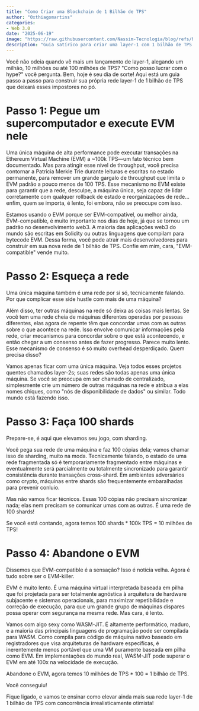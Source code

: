 ```yaml
---
title: "Como Criar uma Blockchain de 1 Bilhão de TPS"
author: "0xthiagomartins"
categories:
- Web 3.0
date: "2025-06-19"
image: "https://raw.githubusercontent.com/Nassim-Tecnologia/blog/refs/heads/main/assets/posts/1b-tps-blockchain-no-decentralization-security-shame/hero.jpeg"
description: "Guia satírico para criar uma layer-1 com 1 bilhão de TPS: supercomputador, sem rede, 100 shards e WASM-JIT. Por que descentralização e segurança são superestimadas?"
---
```


Você não odeia quando vê mais um lançamento de layer-1, alegando um milhão, 10 milhões ou até 100 milhões de TPS? "Como posso lucrar com o hype?" você pergunta. Bem, hoje é seu dia de sorte! Aqui está um guia passo a passo para construir sua própria rede layer-1 de 1 bilhão de TPS que deixará esses impostores no pó.

# Passo 1: Pegue um supercomputador e execute EVM nele

Uma única máquina de alta performance pode executar transações na Ethereum Virtual Machine (EVM) a ~100k TPS—um fato técnico bem documentado. Mas para atingir esse nível de throughput, você precisa contornar a Patricia Merkle Trie durante leituras e escritas no estado permanente, para remover um grande gargalo de throughput que limita o EVM padrão a pouco menos de 100 TPS. Esse mecanismo no EVM existe para garantir que a rede, desculpe, a máquina única, seja capaz de lidar corretamente com qualquer rollback de estado e reorganizações de rede... enfim, quem se importa, é lento, foi embora, não se preocupe com isso.

Estamos usando o EVM porque ser EVM-compatível, ou melhor ainda, EVM-compatible, é muito importante nos dias de hoje, já que se tornou um padrão no desenvolvimento web3. A maioria das aplicações web3 do mundo são escritas em Solidity ou outras linguagens que compilam para bytecode EVM. Dessa forma, você pode atrair mais desenvolvedores para construir em sua nova rede de 1 bilhão de TPS. Confie em mim, cara, "EVM-compatible" vende muito.

# Passo 2: Esqueça a rede

Uma única máquina também é uma rede por si só, tecnicamente falando. Por que complicar esse side hustle com mais de uma máquina?

Além disso, ter outras máquinas na rede só deixa as coisas mais lentas. Se você tem uma rede cheia de máquinas diferentes operadas por pessoas diferentes, elas agora de repente têm que concordar umas com as outras sobre o que acontece na rede. Isso envolve comunicar informações pela rede, criar mecanismos para concordar sobre o que está acontecendo, e então chegar a um consenso antes de fazer progresso. Parece muito lento. Esse mecanismo de consenso é só muito overhead desperdiçado. Quem precisa disso?

Vamos apenas ficar com uma única máquina. Veja todos esses projetos quentes chamados layer-2s; suas redes são todas apenas uma única máquina. Se você se preocupa em ser chamado de centralizado, simplesmente crie um número de outras máquinas na rede e atribua a elas nomes chiques, como "nós de disponibilidade de dados" ou similar. Todo mundo está fazendo isso.

# Passo 3: Faça 100 shards

Prepare-se, é aqui que elevamos seu jogo, com sharding.

Você pega sua rede de uma máquina e faz 100 cópias dela; vamos chamar isso de sharding, muito na moda. Tecnicamente falando, o estado de uma rede fragmentada só é temporariamente fragmentado entre máquinas e eventualmente será parcialmente ou totalmente sincronizado para garantir consistência durante transações cross-shard. Em ambientes adversários como crypto, máquinas entre shards são frequentemente embaralhadas para prevenir conluio.

Mas não vamos ficar técnicos. Essas 100 cópias não precisam sincronizar nada; elas nem precisam se comunicar umas com as outras. É uma rede de 100 shards!

Se você está contando, agora temos 100 shards * 100k TPS = 10 milhões de TPS!

# Passo 4: Abandone o EVM

Dissemos que EVM-compatible é a sensação? Isso é notícia velha. Agora é tudo sobre ser o EVM-killer.

EVM é muito lento. É uma máquina virtual interpretada baseada em pilha que foi projetada para ser totalmente agnóstica à arquitetura de hardware subjacente e sistemas operacionais, para maximizar repetibilidade e correção de execução, para que um grande grupo de máquinas díspares possa operar com segurança na mesma rede. Mas cara, é lento.

Vamos com algo sexy como WASM-JIT. É altamente performático, maduro, e a maioria das principais linguagens de programação pode ser compilada para WASM. Como compila para código de máquina nativo baseado em registradores que visa arquiteturas de hardware específicas, é inerentemente menos portável que uma VM puramente baseada em pilha como EVM. Em implementações do mundo real, WASM-JIT pode superar o EVM em até 100x na velocidade de execução.

Abandone o EVM, agora temos 10 milhões de TPS * 100 = 1 bilhão de TPS.

Você conseguiu!

Fique ligado, e vamos te ensinar como elevar ainda mais sua rede layer-1 de 1 bilhão de TPS com concorrência irrealisticamente otimista! 